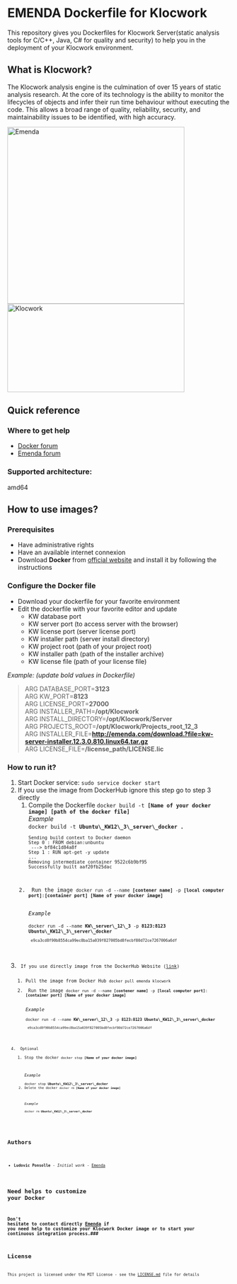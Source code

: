 # EMENDA Dockerfile for Klocwork

This repository gives you Dockerfiles for Klocwork Server(static analysis tools for C/C++, Java, C# for quality and security) to help you in the deployment of your Klocwork environment.

## What is Klocwork?

The Klocwork analysis engine is the culmination of over 15 years of static analysis research. At the core of its technology is the ability to monitor the lifecycles of objects and infer their run time behaviour without executing the code. This allows a broad range of quality, reliability, security, and maintainability issues to be identified, with high accuracy.

<img src="http://emenda.com/imgs/emenda-logo.svg" height="400" width="400" title = "Emenda" alt = "Emenda">

<img src="https://image.noelshack.com/fichiers/2018/10/1/1520246980-klocwork.png" height="200" width="400" title = "Klocwork" alt = "Klocwork">



## Quick reference

### Where to get help
* [Docker forum](https://forums.docker.com/)
* [Emenda forum](http://emenda.com/)

### Supported architecture:
amd64

## How to use images?

### Prerequisites
* Have administrative rights
* Have an available internet connexion
* Download **Docker** from [official website](https://www.docker.com/community-edition#/download  "Docker official website") and install it by following the instructions 
 	
### Configure the Docker file
* Download your dockerfile for your favorite environment
* Edit the dockerfile with your favorite editor and update
	* KW database port
	* KW server port (to access server with the browser)
	* KW license port (server license port)
	* KW installer path (server install directory)
	* KW project root (path of your project root)
	* KW installer path (path of the installer archive)
	* KW license file (path of your license file)

*Example: (update bold values in Dockerfile)* 
> ARG DATABASE\_PORT=**3123**  
> ARG KW\_PORT=**8123**  
> ARG LICENSE\_PORT=**27000**  
> ARG INSTALLER\_PATH=**/opt/Klocwork**  
> ARG INSTALL\_DIRECTORY=**/opt/Klocwork/Server**  
> ARG PROJECTS\_ROOT=**/opt/Klocwork/Projects\_root\_12\_3**  
> ARG INSTALLER\_FILE=**http://emenda.com/download.?file=kw-server-installer.12.3.0.810.linux64.tar.gz**  
> ARG LICENSE\_FILE=**/license_path/LICENSE.lic**  
 

### How to run it?	


<ol> <li>Start Docker service: <code>sudo service docker start</code></li>
<li> If you use the image from DockerHub ignore this step go to step 3 directly
<ol><li> Compile the Dockerfile <code>docker build -t <b>[Name of your docker image] [path of the docker file]</b></code>
<br>
<em>Example</em>
<br><code>docker build -t <b>Ubuntu\_KW12\_3\_server\_docker</b> <b>.</b>  
<pre><code>Sending build context to Docker daemon
Step 0 : FROM debian:unbuntu
 ---> bf84c1d84a8f
Step 1 : RUN apt-get -y update
...
Removing intermediate container 9522c6b9bf95
Successfully built aaf20fb25dac</code></pre>
</li>
<li> Run the image <code>docker run -d --name <b>[contener name]</b> -p <b>[local computer port]</b>:<b>[container port] [Name of your docker image]</b></code>
<br>
<em>Example</em>
<br><code>docker run -d --name <b>KW\_server\_12\_3</b> -p <b>8123:8123</b> <b>Ubuntu\_KW12\_3\_server\_docker</b>
<pre><code> e9ca3cd8f90b8554ca99ec8ba15a039f827005bd8fecbf80d72ce7267006a6df</code></pre>
</li>
</ol>
<li> If you use directly image from the DockerHub Website (<a href="https://hub.docker.com/r/emenda/klocwork/">link</a>)</li>
<ol><li>Pull the image from Docker Hub <code>docker pull emenda klocwork </code>
</li>
<li> Run the image <code>docker run -d --name <b>[contener name]</b> -p <b>[local computer port]</b>:<b>[container port] [Name of your docker image]</b></code>
<br>
<em>Example</em>
<br><code>docker run -d --name <b>KW\_server\_12\_3</b> -p <b>8123:8123</b> <b>Ubuntu\_KW12\_3\_server\_docker</b>
<pre><code> e9ca3cd8f90b8554ca99ec8ba15a039f827005bd8fecbf80d72ce7267006a6df</code></pre>
</li>
</ol>
<li> Optional
<ol> <li>Stop the docker <code>docker stop <b>[Name of your docker image]</b></code></li>
<br>
<em>Example</em>
<br><code>docker stop <b>Ubuntu\_KW12\_3\_server\_docker</b>
<li>Delete the docker <code>docker rm <b>[Name of your docker image]</b></code></li>
<br>
<em>Example</em>
<br><code>docker rm <b>Ubuntu\_KW12\_3\_server\_docker</b></li>
</ol>
</ol>

## Authors

* **Ludovic Ponsolle** - *Initial work* - [Emenda](http://emenda.com)

## Need helps to customize your Docker
### Don't hesitate to contact directly [Emenda](http://emenda.com/) if you need help to customize your Klocwork Docker image or to start your continuous integration process.###

## License

This project is licensed under the MIT License - see the [LICENSE.md](LICENSE.md) file for details



